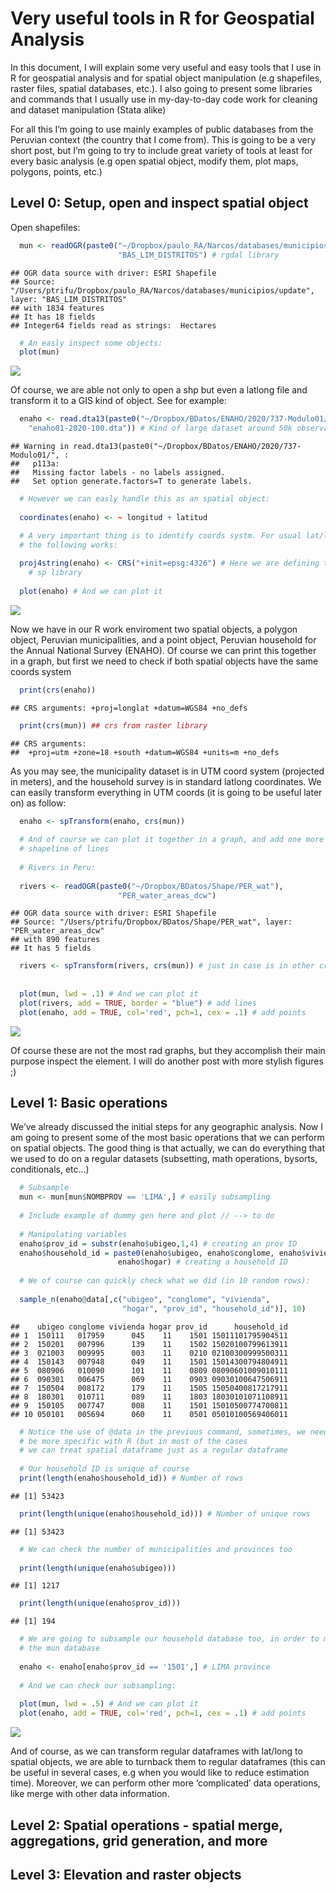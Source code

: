 Very useful tools in R for Geospatial Analysis
================

In this document, I will explain some very useful and easy tools that I
use in R for geospatial analysis and for spatial object manipulation
(e.g shapefiles, raster files, spatial databases, etc.). I also going to
present some libraries and commands that I usually use in my-day-to-day
code work for cleaning and dataset manipulation (Stata alike)

For all this I’m going to use mainly examples of public databases from
the Peruvian context (the country that I come from). This is going to be
a very short post, but I’m going to try to include great variety of
tools at least for every basic analysis (e.g open spatial object, modify
them, plot maps, polygons, points, etc.)

## Level 0: Setup, open and inspect spatial object

Open shapefiles:

``` r
  mun <- readOGR(paste0("~/Dropbox/paulo_RA/Narcos/databases/municipios/update"), 
                        "BAS_LIM_DISTRITOS") # rgdal library
```

    ## OGR data source with driver: ESRI Shapefile 
    ## Source: "/Users/ptrifu/Dropbox/paulo_RA/Narcos/databases/municipios/update", layer: "BAS_LIM_DISTRITOS"
    ## with 1834 features
    ## It has 18 fields
    ## Integer64 fields read as strings:  Hectares

``` r
  # An easly inspect some objects:
  plot(mun)
```

![](intro_files/figure-gfm/unnamed-chunk-2-1.png)<!-- -->

Of course, we are able not only to open a shp but even a latlong file
and transform it to a GIS kind of object. See for example:

``` r
  enaho <- read.dta13(paste0("~/Dropbox/BDatos/ENAHO/2020/737-Modulo01/",
    "enaho01-2020-100.dta")) # Kind of large dataset around 50k observations
```

    ## Warning in read.dta13(paste0("~/Dropbox/BDatos/ENAHO/2020/737-Modulo01/", : 
    ##   p113a:
    ##   Missing factor labels - no labels assigned.
    ##   Set option generate.factors=T to generate labels.

``` r
  # However we can easly handle this as an spatial object:
  
  coordinates(enaho) <- ~ longitud + latitud

  # A very important thing is to identify coords systm. For usual lat/long 
  # the following works:
  
  proj4string(enaho) <- CRS("+init=epsg:4326") # Here we are defining the coord syst.
    # sp library
  
  plot(enaho) # And we can plot it 
```

![](intro_files/figure-gfm/unnamed-chunk-3-1.png)<!-- -->

Now we have in our R work enviroment two spatial objects, a polygon
object, Peruvian municipalities, and a point object, Peruvian household
for the Annual National Survey (ENAHO). Of course we can print this
together in a graph, but first we need to check if both spatial objects
have the same coords system

``` r
  print(crs(enaho))
```

    ## CRS arguments: +proj=longlat +datum=WGS84 +no_defs

``` r
  print(crs(mun)) ## crs from raster library
```

    ## CRS arguments:
    ##  +proj=utm +zone=18 +south +datum=WGS84 +units=m +no_defs

As you may see, the municipality dataset is in UTM coord system
(projected in meters), and the household survey is in standard latlong
coordinates. We can easily transform everything in UTM coords (it is
going to be useful later on) as follow:

``` r
  enaho <- spTransform(enaho, crs(mun))
  
  # And of course we can plot it together in a graph, and add one more 
  # shapeline of lines 
  
  # Rivers in Peru:
  
  rivers <- readOGR(paste0("~/Dropbox/BDatos/Shape/PER_wat"), 
                        "PER_water_areas_dcw") 
```

    ## OGR data source with driver: ESRI Shapefile 
    ## Source: "/Users/ptrifu/Dropbox/BDatos/Shape/PER_wat", layer: "PER_water_areas_dcw"
    ## with 890 features
    ## It has 5 fields

``` r
  rivers <- spTransform(rivers, crs(mun)) # just in case is in other crs 
  
  
  plot(mun, lwd = .1) # And we can plot it 
  plot(rivers, add = TRUE, border = "blue") # add lines
  plot(enaho, add = TRUE, col='red', pch=1, cex = .1) # add points 
```

![](intro_files/figure-gfm/unnamed-chunk-5-1.png)<!-- -->

Of course these are not the most rad graphs, but they accomplish their
main purpose inspect the element. I will do another post with more
stylish figures ;)

## Level 1: Basic operations

We’ve already discussed the initial steps for any geographic analysis.
Now I am going to present some of the most basic operations that we can
perform on spatial objects. The good thing is that actually, we can do
everything that we used to do on a regular datasets (subsetting, math
operations, bysorts, conditionals, etc…)

``` r
  # Subsample
  mun <- mun[mun$NOMBPROV == 'LIMA',] # easily subsampling
  
  # Include example of dummy gen here and plot // --> to do
  
  # Manipulating variables
  enaho$prov_id = substr(enaho$ubigeo,1,4) # creating an prov ID
  enaho$household_id = paste0(enaho$ubigeo, enaho$conglome, enaho$vivienda, 
                        enaho$hogar) # creating a household ID
  
  # We of course can quickly check what we did (in 10 random rows):
  
  sample_n(enaho@data[,c("ubigeo", "conglome", "vivienda", 
                         "hogar", "prov_id", "household_id")], 10) 
```

    ##    ubigeo conglome vivienda hogar prov_id      household_id
    ## 1  150111   017959      045    11    1501 15011101795904511
    ## 2  150201   007996      139    11    1502 15020100799613911
    ## 3  021003   009995      003    11    0210 02100300999500311
    ## 4  150143   007948      049    11    1501 15014300794804911
    ## 5  080906   010090      101    11    0809 08090601009010111
    ## 6  090301   006475      069    11    0903 09030100647506911
    ## 7  150504   008172      179    11    1505 15050400817217911
    ## 8  180301   010711      089    11    1803 18030101071108911
    ## 9  150105   007747      008    11    1501 15010500774700811
    ## 10 050101   005694      060    11    0501 05010100569406011

``` r
  # Notice the use of @data in the previous command, sometimes, we need to 
  # be more specific with R (but in most of the cases
  # we can treat spatial dataframe just as a regular dataframe
  
  # Our household ID is unique of course 
  print(length(enaho$household_id)) # Number of rows 
```

    ## [1] 53423

``` r
  print(length(unique(enaho$household_id))) # Number of unique rows 
```

    ## [1] 53423

``` r
  # We can check the number of municipalities and provinces too 
  
  print(length(unique(enaho$ubigeo)))
```

    ## [1] 1217

``` r
  print(length(unique(enaho$prov_id)))
```

    ## [1] 194

``` r
  # We are going to subsample our household database too, in order to match with 
  # the mun database 
  
  enaho <- enaho[enaho$prov_id == '1501',] # LIMA province
  
  # And we can check our subsampling:
  
  plot(mun, lwd = .5) # And we can plot it 
  plot(enaho, add = TRUE, col='red', pch=1, cex = .1) # add points
```

![](intro_files/figure-gfm/unnamed-chunk-6-1.png)<!-- -->

And of course, as we can transform regular dataframes with lat/long to
spatial objects, we are able to turnback them to regular dataframes
(this can be useful in several cases, e.g when you would like to reduce
estimation time). Moreover, we can perform other more ‘complicated’ data
operations, like merge with other data information.

## Level 2: Spatial operations - spatial merge, aggregations, grid generation, and more

## Level 3: Elevation and raster objects
